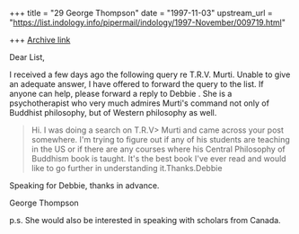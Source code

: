 +++
title = "29 George Thompson"
date = "1997-11-03"
upstream_url = "https://list.indology.info/pipermail/indology/1997-November/009719.html"

+++
[Archive link](https://list.indology.info/pipermail/indology/1997-November/009719.html)

Dear List,

I received a few days ago the following query re T.R.V. Murti. Unable to
give an adequate answer, I have offered to forward the query to the list.
If anyone can help, please forward a reply to Debbie <debrc at ix.netcom.com>.
She is a psychotherapist who very much admires Murti's command not only of
Buddhist philosophy, but of Western philosophy as well.

>Hi. I was doing a search on T.R.V> Murti and came across your post
>somewhere. I'm trying to figure out if any of his students are teaching
>in the US or if there are any courses where his Central Philosophy of
>Buddhism book is taught. It's the best book I've ever read and would
>like to go further in understanding it.Thanks.Debbie

Speaking for Debbie, thanks in advance.

George Thompson

p.s. She would also be interested in speaking with scholars from Canada.



